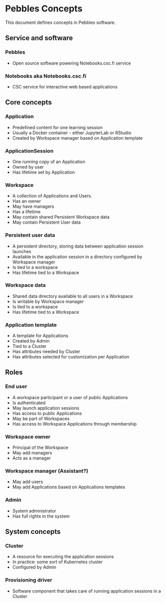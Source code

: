 # Pebbles Concepts

This document defines concepts in Pebbles software.

## Service and software

### Pebbles

- Open source software powering Notebooks.csc.fi service

### Notebooks aka Notebooks.csc.fi

- CSC service for interactive web based applications

## Core concepts

### Application

- Predefined content for one learning session
- Usually a Docker container - either JupyterLab or RStudio
- Created by Workspace manager based on Application template

### ApplicationSession

- One running copy of an Application
- Owned by user
- Has lifetime set by Application

### Workspace

- A collection of Applications and Users.
- Has an owner
- May have managers
- Has a lifetime
- May contain shared Persistent Workspace data
- May contain Persistent User data

### Persistent user data

- A persistent directory, storing data between application session launches
- Available in the application session in a directory configured by Workspace manager
- Is tied to a workspace
- Has lifetime tied to a Workspace

### Workspace data

- Shared data directory available to all users in a Workspace
- Is writable by Workspace manager
- Is tied to a workspace
- Has lifetime tied to a Workspace

### Application template

- A template for Applications
- Created by Admin
- Tied to a Cluster
- Has attributes needed by Cluster
- Has attributes selected for customization per Application

## Roles

### End user

- A workspace participant or a user of public Applications
- Is authenticated
- May launch application sessions
- Has access to public Applications
- May be part of Workspaces
- Has access to Workspace Applications through membership

### Workspace owner

- Principal of the Workspace
- May add managers
- Acts as a manager

### Workspace manager (Assistant?)

- May add users
- May add Applications based on Applications templates

### Admin

- System administrator
- Has full rights in the system

## System concepts

### Cluster

- A resource for executing the application sessions
- In practice: some sort of Kubernetes cluster
- Configured by Admin

### Provisioning driver

- Software component that takes care of running application sessions in a Cluster
